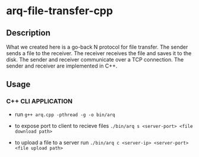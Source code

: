 # arq-file-transfer-cpp

## Description

What we created here is a go-back N protocol for file transfer. The sender sends a file to the receiver. The receiver receives the file and saves it to the disk. The sender and receiver communicate over a TCP connection. The sender and receiver are implemented in C++.
## Usage

### C++ CLI APPLICATION

- run `g++ arq.cpp -pthread -g -o bin/arq`

- to expose port to client to recieve files `./bin/arq s <server-port> <file download path>`

- to upload a file to a server run `./bin/arq c <server-ip> <server-port> <file upload path>`
